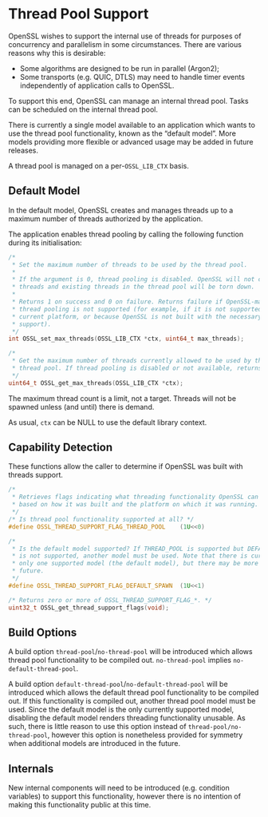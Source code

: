 Thread Pool Support
===================

OpenSSL wishes to support the internal use of threads for purposes of
concurrency and parallelism in some circumstances. There are various reasons why
this is desirable:

  - Some algorithms are designed to be run in parallel (Argon2);
  - Some transports (e.g. QUIC, DTLS) may need to handle timer events
    independently of application calls to OpenSSL.

To support this end, OpenSSL can manage an internal thread pool. Tasks can be
scheduled on the internal thread pool.

There is currently a single model available to an application which wants to use
the thread pool functionality, known as the “default model”. More models
providing more flexible or advanced usage may be added in future releases.

A thread pool is managed on a per-`OSSL_LIB_CTX` basis.

Default Model
-------------

In the default model, OpenSSL creates and manages threads up to a maximum
number of threads authorized by the application.

The application enables thread pooling by calling the following function
during its initialisation:

```c
/*
 * Set the maximum number of threads to be used by the thread pool.
 *
 * If the argument is 0, thread pooling is disabled. OpenSSL will not create any
 * threads and existing threads in the thread pool will be torn down.
 *
 * Returns 1 on success and 0 on failure. Returns failure if OpenSSL-managed
 * thread pooling is not supported (for example, if it is not supported on the
 * current platform, or because OpenSSL is not built with the necessary
 * support).
 */
int OSSL_set_max_threads(OSSL_LIB_CTX *ctx, uint64_t max_threads);

/*
 * Get the maximum number of threads currently allowed to be used by the
 * thread pool. If thread pooling is disabled or not available, returns 0.
 */
uint64_t OSSL_get_max_threads(OSSL_LIB_CTX *ctx);
```

The maximum thread count is a limit, not a target. Threads will not be spawned
unless (and until) there is demand.

As usual, `ctx` can be NULL to use the default library context.

Capability Detection
--------------------

These functions allow the caller to determine if OpenSSL was built with threads
support.

```c
/*
 * Retrieves flags indicating what threading functionality OpenSSL can support
 * based on how it was built and the platform on which it was running.
 */
/* Is thread pool functionality supported at all? */
#define OSSL_THREAD_SUPPORT_FLAG_THREAD_POOL    (1U<<0)

/*
 * Is the default model supported? If THREAD_POOL is supported but DEFAULT_SPAWN
 * is not supported, another model must be used. Note that there is currently
 * only one supported model (the default model), but there may be more in the
 * future.
 */
#define OSSL_THREAD_SUPPORT_FLAG_DEFAULT_SPAWN  (1U<<1)

/* Returns zero or more of OSSL_THREAD_SUPPORT_FLAG_*. */
uint32_t OSSL_get_thread_support_flags(void);
```

Build Options
-------------

A build option `thread-pool`/`no-thread-pool` will be introduced which allows
thread pool functionality to be compiled out. `no-thread-pool` implies
`no-default-thread-pool`.

A build option `default-thread-pool`/`no-default-thread-pool` will be introduced
which allows the default thread pool functionality to be compiled out. If this
functionality is compiled out, another thread pool model must be used. Since the
default model is the only currently supported model, disabling the default model
renders threading functionality unusable. As such, there is little reason to use
this option instead of `thread-pool/no-thread-pool`, however this option is
nonetheless provided for symmetry when additional models are introduced in the
future.

Internals
---------

New internal components will need to be introduced (e.g. condition variables)
to support this functionality, however there is no intention of making
this functionality public at this time.
